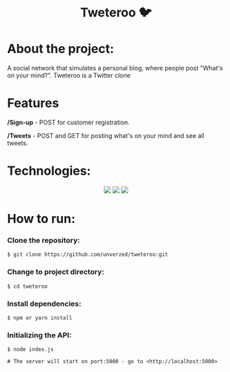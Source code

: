 <div align="center">
<h1>Tweteroo 🐦</h1>
 </div>
 <h1>About the project:</h1>
 <p>A social network that simulates a personal blog, where people post "What's on your mind?". Tweteroo is a Twitter clone</p>
 <h1>Features</h1>
 <p><b>/Sign-up</b> - POST for customer registration.</p>
 <p><b>/Tweets</b> - POST and GET for posting what's on your mind and see all tweets. </p>
 
 <h1>Technologies:</h1>
 <div align="center">
 <img src="https://img.shields.io/badge/node.js-6DA55F?style=for-the-badge&logo=node.js&logoColor=white">
 <img src="https://img.shields.io/badge/express.js-%23404d59.svg?style=for-the-badge&logo=express&logoColor=%2361DAFB">
 <img src="https://img.shields.io/badge/javascript-%23323330.svg?style=for-the-badge&logo=javascript&logoColor=%23F7DF1E">
  </div>
 
 
 <h1>How to run:</h1>
 <h3>Clone the repository:</h3>
 
 ```
 $ git clone https://github.com/unverzed/tweteroo:git
 ```
 <h3>Change to project directory:</h3>
  
 ```
$ cd tweteroo
 ```
 <h3>Install dependencies:</h3>
 
 ```
$ npm or yarn install
```
<h3>Initializing the API:</h3>

```
$ node index.js

# The server will start on port:5000 - go to <http://localhost:5000>
```
